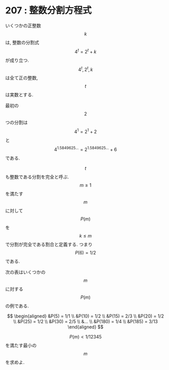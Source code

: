 # 207 : 整数分割方程式

いくつかの正整数 $$k$$ は, 整数の分割式 $$4^t = 2^t + k$$ が成り立つ. $$4^t, 2^t, k$$ は全て正の整数, $$t$$ は実数とする.

最初の $$2$$ つの分割は $$4^1 = 2^1 + 2$$ と $$4^{1.5849625...} = 2^{1.5849625...} + 6$$ である.

$$t$$ も整数である分割を完全と呼ぶ.
$$m \geq 1$$を満たす $$m$$ に対して $$P(m)$$ を $$k \leq m$$ で分割が完全である割合と定義する. つまり $$P(6) = 1/2$$ である.

次の表はいくつかの $$m$$ に対する $$P(m)$$ の例である.

$$
\begin{aligned}
&P(5) = 1/1 \\
&P(10) = 1/2 \\
&P(15) = 2/3 \\
&P(20) = 1/2 \\
&P(25) = 1/2 \\
&P(30) = 2/5 \\
&... \\
&P(180) = 1/4 \\
&P(185) = 3/13
\end{aligned}
$$

$$P(m) \lt 1/12345$$ を満たす最小の $$m$$ を求めよ.
